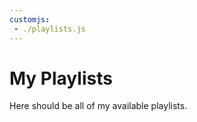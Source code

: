 ```yaml
---
customjs:
 - ./playlists.js
---
```


# My Playlists

Here should be all of my available playlists.

<div id="plist" style="display:flex,flex-wrap:wrap,justify-content:flex-end"></div>
